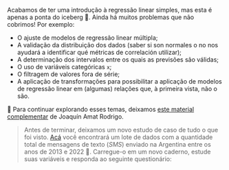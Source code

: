 Acabamos de ter uma introdução à regressão linear simples, mas esta é apenas a ponta do iceberg 🧊. Ainda há muitos problemas que não cobrimos! Por exemplo:

  * O ajuste de modelos de regressão linear múltipla;
  * A validação da distribuição dos dados (saber si son normales o no nos ayudará a identificar qué métricas de correlación utilizar);
  * A determinação dos intervalos entre os quais as previsões são válidas;
  * O uso de variáveis categóricas `x`;
  * O filtragem de valores fora de série;
  * A aplicação de transformações para possibilitar a aplicação de modelos de regressão linear em (algumas) relações que, à primeira vista, não o são.

:link: Para continuar explorando esses temas, deixamos [este material complementar](https://www.cienciadedatos.net/documentos/py10-regresion-lineal-python.html) de Joaquín Amat Rodrigo.
 
> Antes de terminar, deixamos um novo estudo de caso de tudo o que foi visto. [Acá](https://docs.google.com/spreadsheets/d/e/2PACX-1vRSa9oM9fC-QlT7VOeGhZQtrWnlNSTsk3U8DWGTOXUWtPH6u9o5O5eZ0kTg8mFTwAn9vMdGRK7o2SPB/pub?gid=164226711&single=true&output=csv) você encontrará um lote de dados com a quantidade total de mensagens de texto (_SMS_) enviado na Argentina entre os anos de 2013 e 2022 :vibration_mode:. Carregue-o em um novo caderno, estude suas variáveis e responda ao seguinte questionário:
